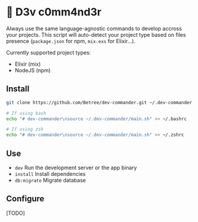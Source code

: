 # 🦍 D3v c0mm4nd3r

Always use the same language-agnostic commands to develop accross your projects.
This script will auto-detect your project type based on files presence (`package.json`
for npm, `mix.exs` for Elixir...).

Currently supported project types:

- Elixir (mix)
- NodeJS (npm)

## Install

```bash
git clone https://github.com/Betree/dev-commander.git ~/.dev-commander

# If using bash
echo "# dev-commander\nsource ~/.dev-commander/main.sh" >> ~/.bashrc

# If using zsh
echo "# dev-commander\nsource ~/.dev-commander/main.sh" >> ~/.zshrc
```

## Use

- `dev` Run the development server or the app binary
- `install` Install dependencies
- `db:migrate` Migrate database

## Configure

[TODO]